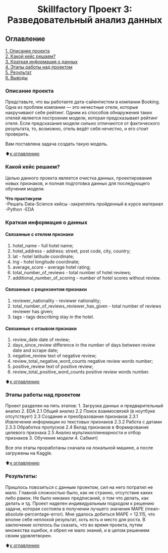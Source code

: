 # <center> Skillfactory Проект 3: Разведовательный анализ данных 

## Оглавление  
[1. Описание проекта](https://github.com/KarpovGm/Booking_reviews_Project_3/blob/main/README.md#Описание-проекта)  
[2. Какой кейс решаем?](https://github.com/KarpovGm/Booking_reviews_Project_3/blob/main/README.md#Какой-кейс-решаем)  
[3. Краткая информация о данных](https://github.com/KarpovGm/Booking_reviews_Project_3/blob/main/README.md#Краткая-информация-о-данных)  
[4. Этапы работы над проектом](https://github.com/KarpovGm/Booking_reviews_Project_3/blob/main/README.md#Этапы-работы-над-проектом)  
[5. Результат](https://github.com/KarpovGm/Booking_reviews_Project_3/blob/main/README.md#Результат)    
[6. Выводы](https://github.com/KarpovGm/Booking_reviews_Project_3/blob/main/README.md#Выводы) 

### Описание проекта    
Представьте, что вы работаете дата-сайентистом в компании Booking. Одна из проблем компании — это нечестные отели, которые накручивают себе рейтинг. Одним из способов обнаружения таких отелей является построение модели, которая предсказывает рейтинг отеля. Если предсказания модели сильно отличаются от фактического результата, то, возможно, отель ведёт себя нечестно, и его стоит проверить.

Вам поставлена задача создать такую модель. 

:arrow_up:[к оглавлению](https://github.com/KarpovGm/Booking_reviews_Project_3/blob/main/README.md#Оглавление)


### Какой кейс решаем?    
Целью данного проекта является очистка данных, проектирование новых признаков, и полная подготовка данных для последующего обучения модели.

**Что практикуем**     
    -Решать Data-Science кейсы
    -закреплять пройденный в курсе материал
    -Python
    -EDA


### Краткая информация о данных
#### Связанные с отелем признаки
1. hotel_name - full hotel name;
2. hotel_address - address: street, post code, city, country;
3. lat - hotel latitude coordinate;
4. lng - hotel longitude coordinate;
5. average_score - average hotel rating;
6. total_number_of_reviews - total number of hotel reviews;
7. additional_number_of_scoring - number of hotel scores without review.

#### Связанные с рецензентом признаки
1. reviewer_nationality - reviewer nationality;
2. total_number_of_reviews_reviewer_has_given - total number of reviews reviewer has given;
3. tags - tags describing stay in the hotel.

#### Связанные с отзывом признаки 
1. review_date date of review;
2. days_since_review difference in the number of days between review date and scrape date;
3. negative_review text of negative review;
4. review_total_negative_word_counts negative review words number;
5. positive_review text of positive review;
6. review_total_positive_word_counts positive review words number.


:arrow_up:[к оглавлению](https://github.com/KarpovGm/Booking_reviews_Project_3/blob/main/README.md#Оглавление)


### Этапы работы над проектом  
Проект разделен на пять этапов:
    1. Загрузка данных и предварительный анализ
    2. EDA
        2.1 Общий анализ
        2.2 Поиск взаимосвязей (в ноутбуке отсутствует)
        2.3 Создание и преобразование признаков
            2.3.1 Извлечение информации из текстовых признаков
            2.3.2 Работа с датами
            2.3.3 Обработка пропусков
        2.4 Вклад признаков в Формирование целевого признака
        2.5 Анализ мультиколлинеарности и отбор признаков
    3. Обучение модели
    4. Сабмит)

Все эти этапы проработаны сначала на локальной машине, а после загружены на Kaggle.

:arrow_up:[к оглавлению](https://github.com/KarpovGm/Booking_reviews_Project_3/blob/main/README.md#Оглавление)


### Результаты:  
Пришлось повозиться с данным проектом, сил на него потратил не мало. Главной сложностью было, как не странно, отсутствие каких либо рамок. Не было никаких предписаний, о том что делать, как делать и тд. Проект наделен индивидуальным подходом к решению задачи, которая состояла в получении лучшего значения MAPE (mean-absolute-percentage-error). Мне удалось добиться MAPE = 12.115, что вполне себе неплохой результат, хоть есть и место для роста. 
В заключение хотелось бы сказать, что во время проекта, путем множества ошибок, я обрел не мало знаний, и в целом решением своим удовлетворен. 

:arrow_up:[к оглавлению](https://github.com/KarpovGm/Booking_reviews_Project_3/blob/main/README.md#Оглавление)
